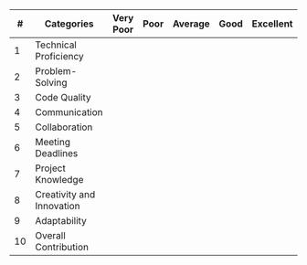 | # | Categories                        | Very Poor | Poor | Average | Good | Excellent |
|---|-----------------------------------|-----------|------|---------|------|-----------|
| 1 | Technical Proficiency             |           |      |         |      |           |
| 2 | Problem-Solving                   |           |      |         |      |           |
| 3 | Code Quality                      |           |      |         |      |           |
| 4 | Communication                     |           |      |         |      |           |
| 5 | Collaboration                     |           |      |         |      |           |
| 6 | Meeting Deadlines                 |           |      |         |      |           |
| 7 | Project Knowledge                 |           |      |         |      |           |
| 8 | Creativity and Innovation         |           |      |         |      |           |
| 9 | Adaptability                      |           |      |         |      |           |
|10 | Overall Contribution              |           |      |         |      |           |
